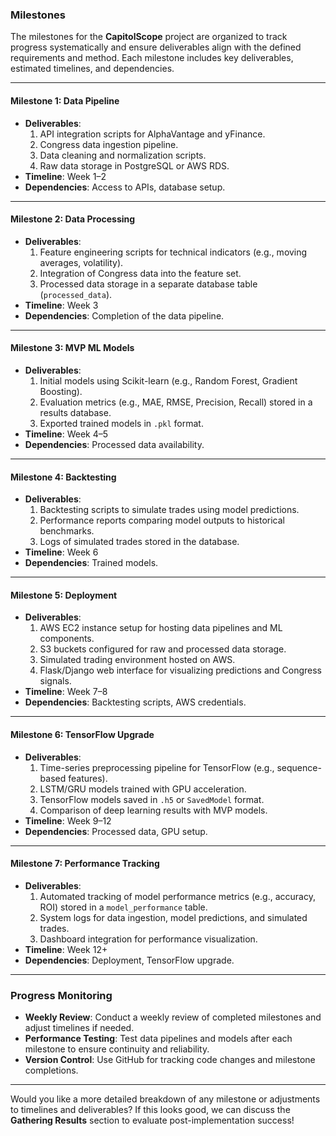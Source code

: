 ### **Milestones**

The milestones for the **CapitolScope** project are organized to track progress systematically and ensure deliverables align with the defined requirements and method. Each milestone includes key deliverables, estimated timelines, and dependencies.

---

#### **Milestone 1: Data Pipeline**
- **Deliverables**:
  1. API integration scripts for AlphaVantage and yFinance.
  2. Congress data ingestion pipeline.
  3. Data cleaning and normalization scripts.
  4. Raw data storage in PostgreSQL or AWS RDS.
- **Timeline**: Week 1–2
- **Dependencies**: Access to APIs, database setup.

---

#### **Milestone 2: Data Processing**
- **Deliverables**:
  1. Feature engineering scripts for technical indicators (e.g., moving averages, volatility).
  2. Integration of Congress data into the feature set.
  3. Processed data storage in a separate database table (`processed_data`).
- **Timeline**: Week 3
- **Dependencies**: Completion of the data pipeline.

---

#### **Milestone 3: MVP ML Models**
- **Deliverables**:
  1. Initial models using Scikit-learn (e.g., Random Forest, Gradient Boosting).
  2. Evaluation metrics (e.g., MAE, RMSE, Precision, Recall) stored in a results database.
  3. Exported trained models in `.pkl` format.
- **Timeline**: Week 4–5
- **Dependencies**: Processed data availability.

---

#### **Milestone 4: Backtesting**
- **Deliverables**:
  1. Backtesting scripts to simulate trades using model predictions.
  2. Performance reports comparing model outputs to historical benchmarks.
  3. Logs of simulated trades stored in the database.
- **Timeline**: Week 6
- **Dependencies**: Trained models.

---

#### **Milestone 5: Deployment**
- **Deliverables**:
  1. AWS EC2 instance setup for hosting data pipelines and ML components.
  2. S3 buckets configured for raw and processed data storage.
  3. Simulated trading environment hosted on AWS.
  4. Flask/Django web interface for visualizing predictions and Congress signals.
- **Timeline**: Week 7–8
- **Dependencies**: Backtesting scripts, AWS credentials.

---

#### **Milestone 6: TensorFlow Upgrade**
- **Deliverables**:
  1. Time-series preprocessing pipeline for TensorFlow (e.g., sequence-based features).
  2. LSTM/GRU models trained with GPU acceleration.
  3. TensorFlow models saved in `.h5` or `SavedModel` format.
  4. Comparison of deep learning results with MVP models.
- **Timeline**: Week 9–12
- **Dependencies**: Processed data, GPU setup.

---

#### **Milestone 7: Performance Tracking**
- **Deliverables**:
  1. Automated tracking of model performance metrics (e.g., accuracy, ROI) stored in a `model_performance` table.
  2. System logs for data ingestion, model predictions, and simulated trades.
  3. Dashboard integration for performance visualization.
- **Timeline**: Week 12+
- **Dependencies**: Deployment, TensorFlow upgrade.

---

### **Progress Monitoring**
- **Weekly Review**: Conduct a weekly review of completed milestones and adjust timelines if needed.
- **Performance Testing**: Test data pipelines and models after each milestone to ensure continuity and reliability.
- **Version Control**: Use GitHub for tracking code changes and milestone completions.

---

Would you like a more detailed breakdown of any milestone or adjustments to timelines and deliverables? If this looks good, we can discuss the **Gathering Results** section to evaluate post-implementation success!